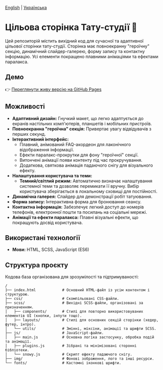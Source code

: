[English](./README.md) | [Українська](./README.uk.md)

# Цільова сторінка Тату-студії 🎨

Цей репозиторій містить вихідний код для сучасної та адаптивної цільової сторінки
тату-студії. Сторінка має повноекранну "героїчну" секцію, динамічний слайдер-галерею,
форму запису та контактну інформацію. Усі елементи покращено плавними анімаціями та
ефектами паралакса.

## Демо

👉 [Переглянути живу версію на GitHub Pages](https://niarosss.github.io/tatoo/)

## Можливості

- **Адаптивний дизайн:** Гнучкий макет, що легко адаптується до екранів настільних
  комп'ютерів, планшетів і мобільних пристроїв.
- **Повноекранна "героїчна" секція:** Привертає увагу відвідувачів з перших секунд.
- **Інтерактивний інтерфейс:**
  - Плавний, анімований FAQ-акордеон для лаконічного відображення інформації.
  - Ефекти паралакс-прокрутки для фону "героїчної" секції.
  - Витончені анімації появи контенту під час прокручування.
  - Додаткова, святкова анімація падаючого снігу для візуального ефекту.
- **Налаштування користувача та теми:**
  - **Темний/світлий режим:** Автоматично визначає налаштування системної теми та дозволяє
    перемикати її вручну. Вибір користувача зберігається в локальному сховищі для
    постійності.
- **Динамічна галерея:** Слайдер для демонстрації робіт татуювання.
- **Форма запису:** Інтерактивна форма для бронювання сеансу.
- **Контактна інформація:** Забезпечує легкий доступ до номерів телефонів, електронної
  пошти та посилань на соціальні мережі.
- **Анімації та ефекти паралакса:** Плавні візуальні ефекти, що покращують досвід
  користувача.

## Використані технології

- **Мови:** HTML, SCSS, JavaScript (ES6)

## Структура проєкту

Кодова база організована для зрозумілості та підтримуваності:

```
/
├── index.html            # Основний HTML-файл із усім контентом і структурою.
├── css/                  # Скомпільовані CSS-файли.
├── scss/                 # Вихідні SCSS-файли, організовані за призначенням.
│   ├── components/       # Стилі для повторно використовуваних елементів UI (кнопки, інпути тощо).
│   ├── layouts/          # Стилі для основних секцій сторінки (хедер, футер, інтро).
│   └── utils/            # Змінні, міксіни, анімації та шрифти SCSS.
├── js/                   # JavaScript-файли.
│   ├── main.js           # Основна логіка застосунку, обробка подій та анімації.
│   ├── plugins.js        # Зібрані та мінімізовані сторонні бібліотеки.
│   └── snowy.js          # Скрипт ефекту падаючого снігу.
├── img/                  # Фонові зображення, лого та інші ресурси.
└── fonts/                # Кастомні іконкові шрифти.
```
